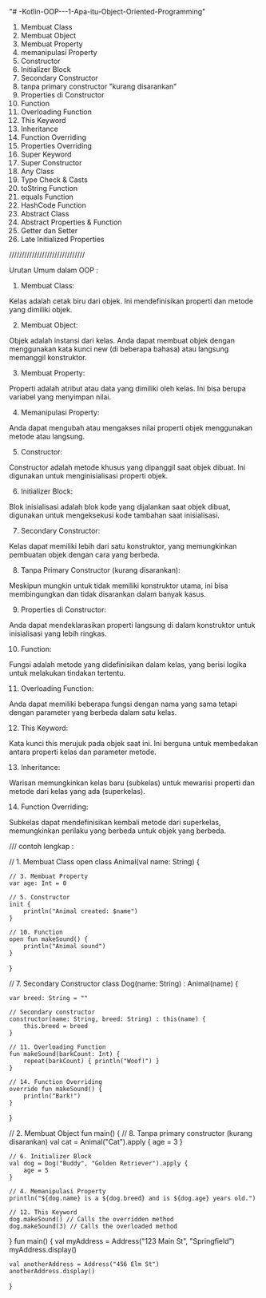 "# -Kotlin-OOP---1-Apa-itu-Object-Oriented-Programming" 

1. Membuat Class
2. Membuat Object
3. Membuat Property
4. memanipulasi Property
5. Constructor
6. Initializer Block
7. Secondary Constructor
8. tanpa primary constructor "kurang disarankan"
9. Properties di Constructor
10. Function
11. Overloading Function
12. This Keyword
13. Inheritance
14. Function Overriding
15. Properties Overriding
16. Super Keyword
17. Super Constructor
18. Any Class
19. Type Check & Casts
20. toString Function
21. equals Function
22. HashCode Function
23. Abstract Class
24. Abstract Properties & Function
25. Getter dan Setter
26. Late Initialized Properties








//////////////////////////////

Urutan Umum dalam OOP :

1. Membuat Class:

Kelas adalah cetak biru dari objek. Ini mendefinisikan properti dan metode yang dimiliki objek.

2. Membuat Object:

Objek adalah instansi dari kelas. Anda dapat membuat objek dengan menggunakan kata kunci new (di beberapa bahasa) atau langsung memanggil konstruktor.

3. Membuat Property:

Properti adalah atribut atau data yang dimiliki oleh kelas. Ini bisa berupa variabel yang menyimpan nilai.

4. Memanipulasi Property:

Anda dapat mengubah atau mengakses nilai properti objek menggunakan metode atau langsung.

5. Constructor:

Constructor adalah metode khusus yang dipanggil saat objek dibuat. Ini digunakan untuk menginisialisasi properti objek.

6. Initializer Block:

Blok inisialisasi adalah blok kode yang dijalankan saat objek dibuat, digunakan untuk mengeksekusi kode tambahan saat inisialisasi.

7. Secondary Constructor:

Kelas dapat memiliki lebih dari satu konstruktor, yang memungkinkan pembuatan objek dengan cara yang berbeda.

8. Tanpa Primary Constructor (kurang disarankan):

Meskipun mungkin untuk tidak memiliki konstruktor utama, ini bisa membingungkan dan tidak disarankan dalam banyak kasus.

9. Properties di Constructor:

Anda dapat mendeklarasikan properti langsung di dalam konstruktor untuk inisialisasi yang lebih ringkas.

10. Function:

Fungsi adalah metode yang didefinisikan dalam kelas, yang berisi logika untuk melakukan tindakan tertentu.

11. Overloading Function:

Anda dapat memiliki beberapa fungsi dengan nama yang sama tetapi dengan parameter yang berbeda dalam satu kelas.

12. This Keyword:

Kata kunci this merujuk pada objek saat ini. Ini berguna untuk membedakan antara properti kelas dan parameter metode.

13. Inheritance:

Warisan memungkinkan kelas baru (subkelas) untuk mewarisi properti dan metode dari kelas yang ada (superkelas).

14. Function Overriding:

Subkelas dapat mendefinisikan kembali metode dari superkelas, memungkinkan perilaku yang berbeda untuk objek yang berbeda.


/// contoh lengkap : 

// 1. Membuat Class
open class Animal(val name: String) {

    // 3. Membuat Property
    var age: Int = 0

    // 5. Constructor
    init {
        println("Animal created: $name")
    }

    // 10. Function
    open fun makeSound() {
        println("Animal sound")
    }
}

// 7. Secondary Constructor
class Dog(name: String) : Animal(name) {
    
    var breed: String = ""

    // Secondary constructor
    constructor(name: String, breed: String) : this(name) {
        this.breed = breed
    }

    // 11. Overloading Function
    fun makeSound(barkCount: Int) {
        repeat(barkCount) { println("Woof!") }
    }

    // 14. Function Overriding
    override fun makeSound() {
        println("Bark!")
    }
}

// 2. Membuat Object
fun main() {
    // 8. Tanpa primary constructor (kurang disarankan)
    val cat = Animal("Cat").apply {
        age = 3
    }

    // 6. Initializer Block
    val dog = Dog("Buddy", "Golden Retriever").apply {
        age = 5
    }

    // 4. Memanipulasi Property
    println("${dog.name} is a ${dog.breed} and is ${dog.age} years old.")

    // 12. This Keyword
    dog.makeSound() // Calls the overridden method
    dog.makeSound(3) // Calls the overloaded method
}
fun main() {
    val myAddress = Address("123 Main St", "Springfield")
    myAddress.display()

    val anotherAddress = Address("456 Elm St")
    anotherAddress.display()
}